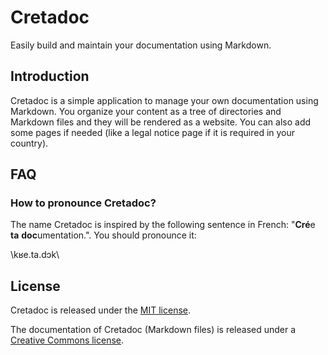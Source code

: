 # Cretadoc

Easily build and maintain your documentation using Markdown.

## Introduction

Cretadoc is a simple application to manage your own documentation using Markdown. You organize your content as a tree of directories and Markdown files and they will be rendered as a website. You can also add some pages if needed (like a legal notice page if it is required in your country).

## FAQ

### How to pronounce Cretadoc?

The name Cretadoc is inspired by the following sentence in French: "**Cré**e **ta** **doc**umentation.". You should pronounce it:

\kʁe.ta.dɔk\

## License

Cretadoc is released under the [MIT license](./LICENSE).

The documentation of Cretadoc (Markdown files) is released under a [Creative Commons license](./LICENSE-docs).

<!---
cspell:ignoreRegExp /doc\*\*umentation/g
cspell:ignoreRegExp /doc\*\*ument/g
--->
